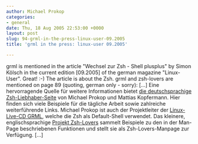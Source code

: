 ```yaml
---
author: Michael Prokop
categories:
- general
date: Thu, 18 Aug 2005 22:53:00 +0000
layout: post
slug: 94-grml-in-the-press-linux-user-09.2005
title: 'grml in the press: linux-user 09.2005'

---
```

grml is mentioned in the article "Wechsel zur Zsh \- Shell plusplus" by Simon Kölsch in the current edition \[09\.2005] of the german magazine "Linux\-User". Great! :\-) The article is about the Zsh. grml and zsh\-lovers are mentioned on page 89 (quoting, german only \- sorry):
\[...] Eine hervorragende Quelle für weitere Informationen bietet [die deutschsprachige Zsh\-Liebhaber\-Seite](http://michael-prokop.at/computer/tools_zsh_liebhaber.html) von Michael Prokop und Mattias Kopfermann. Hier finden sich viele Beispiele für die tägliche Arbeit sowie zahlreiche weiterführende Links. Michael Prokop ist auch der Projektleiter der [Linux\-Live\-CD GRML](https://grml.org/), welche die Zsh als Default\-Shell verwendet. Das kleinere, englischsprachige [Projekt Zsh\-Lovers](https://grml.org/zsh/#zshlovers) sammelt Beispiele zu den in der Man\-Page beschriebenen Funktionen und stellt sie als Zsh\-Lovers\-Manpage zur Verfügung. \[...]
  
